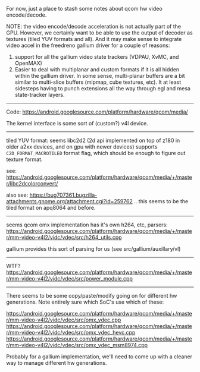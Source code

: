 For now, just a place to stash some notes about qcom hw video encode/decode.

NOTE: the video encode/decode acceleration is not actually part of the GPU.  However, we certainly want to be able to use the output of decoder as textures (tiled YUV formats and all).  And it may make sense to integrate video accel in the freedreno gallium driver for a couple of reasons:
1. support for all the gallium video state trackers (VDPAU, XvMC, and OpenMAX)
2. Easier to deal with multiplanar and custom formats if it is all hidden within the gallium driver.  In some sense, multi-planar buffers are a bit similar to multi-slice buffers (mipmap, cube textures, etc).  It at least sidesteps having to punch extensions all the way through egl and mesa state-tracker layers.

***

Code: https://android.googlesource.com/platform/hardware/qcom/media/

The kernel interface is some sort of (custom?) v4l device.

***

tiled YUV format: seems libc2d2 (2d api implemented on top of z180 in older a2xx devices, and on gpu with newer devices) supports `C2D_FORMAT_MACROTILED` format flag, which should be enough to figure out texture format.

see: https://android.googlesource.com/platform/hardware/qcom/media/+/master/libc2dcolorconvert/

also see: https://bug707361.bugzilla-attachments.gnome.org/attachment.cgi?id=259762 .. this seems to be the tiled format on apq8064 and before.

***

seems qcom omx implementation has it's own h264, etc, parsers:
https://android.googlesource.com/platform/hardware/qcom/media/+/master/mm-video-v4l2/vidc/vdec/src/h264_utils.cpp

gallium provides this sort of parsing for us (see src/gallium/auxillary/vl)

***

WTF? https://android.googlesource.com/platform/hardware/qcom/media/+/master/mm-video-v4l2/vidc/vdec/src/power_module.cpp

***

There seems to be some copy/paste/modify going on for different hw generations.  Note entirely sure which SoC's use which of these:

https://android.googlesource.com/platform/hardware/qcom/media/+/master/mm-video-v4l2/vidc/vdec/src/omx_vdec.cpp
https://android.googlesource.com/platform/hardware/qcom/media/+/master/mm-video-v4l2/vidc/vdec/src/omx_vdec_hevc.cpp
https://android.googlesource.com/platform/hardware/qcom/media/+/master/mm-video-v4l2/vidc/vdec/src/omx_vdec_msm8974.cpp

Probably for a gallium implementation, we'll need to come up with a cleaner way to manage different hw generations.
